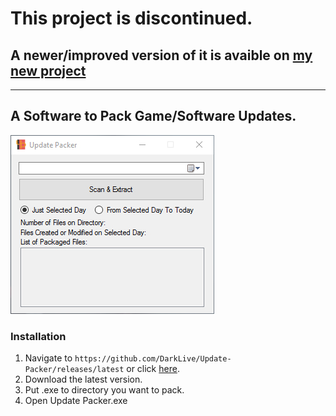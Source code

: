 # This project is discontinued. #

## A newer/improved version of it is avaible on [my new project](https://github.com/DarkLive/Dark-Toolbox) ##

***

## A Software to Pack Game/Software Updates. ##

![alt text](https://raw.githubusercontent.com/DarkLive/Update-Packer/master/Screen.jpg)

### Installation ###
1. Navigate to `https://github.com/DarkLive/Update-Packer/releases/latest` or click [here](https://github.com/DarkLive/Update-Packer/releases/latest).
2. Download the latest version.
3. Put .exe to directory you want to pack.
4. Open Update Packer.exe
